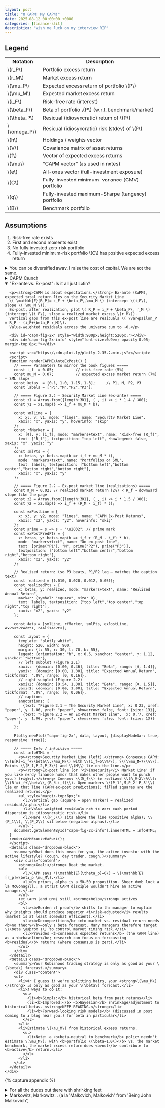 ```yaml
---
layout: post
title: "O CAPM! My CAPM!"
date: 2025-08-12 00:00:00 +0000
categories: [finance-shit]
description: "wish me luck on my interview RIP"
---
```


<div class="legend-cheatsheet">
  <h2 class="legend-heading">Legend</h2>
  <table>
    <tr><th>Notation</th><th>Description</th></tr>
    <tr><td>\(r_P\)</td><td>Portfolio excess return</td></tr>
    <tr><td>\(r_M\)</td><td>Market excess return</td></tr>
    <tr><td>\(\mu_P\)</td><td>Expected excess return of portfolio \(P\)</td></tr>
    <tr><td>\(\mu_M\)</td><td>Expected market excess return</td></tr>
    <tr><td>\(i_F\)</td><td>Risk-free rate (interest)</td></tr>
    <tr><td>\(\beta_P\)</td><td>Beta of portfolio \(P\) (w.r.t. benchmark/market)</td></tr>
    <tr><td>\(\theta_P\)</td><td>Residual (idiosyncratic) return of \(P\)</td></tr>
    <tr><td>\(\omega_P\)</td><td>Residual (idiosyncratic) risk (stdev) of \(P\)</td></tr>
    <tr><td>\(h\)</td><td>Holdings / weights vector</td></tr>
    <tr><td>\(V\)</td><td>Covariance matrix of asset returns</td></tr>
    <tr><td>\(f\)</td><td>Vector of expected excess returns</td></tr>
    <tr><td>\(\mu\)</td><td>“CAPM vector” (as used in notes)</td></tr>
    <tr><td>\(e\)</td><td>All-ones vector (full-investment exposure)</td></tr>
    <tr><td>\(C\)</td><td>Fully-invested minimum-variance (GMV) portfolio</td></tr>
    <tr><td>\(q\)</td><td>Fully-invested maximum-Sharpe (tangency) portfolio</td></tr>
    <tr><td>\(B\)</td><td>Benchmark portfolio</td></tr>
  </table>
</div>

<div class="assumptions-block">
  <h2 class="assumptions-heading">Assumptions</h2>
  <ol>
    <li>Risk‑free rate exists</li>
    <li>First and second moments exist</li>
    <li>No fully-invested zero-risk portfolio</li>
    <li>Fully-invested minimum-risk portfolio \(C\) has positive expected excess return</li>
  </ol>
</div>

<div class="flashcard">
  <details>
    <summary>You can be diversified away. I raise the cost of capital. We are not the same.</summary>
    <div class="back">
      <p><strong>Setup.</strong> Portfolio \(P\) and market \(M\) with excess returns \(r_P, r_M\).</p>
      
      <ul>
        <li><em>Note:</em> The market portfolio \(M\) is typically approximated using a broad value-weighted domestic equity index (e.g., S&amp;P 500 for US markets).</li>
      </ul>
      
      <p>Define the portfolio's market beta as:</p>
      \[
      \beta_P = \frac{\operatorname{Cov}(r_P,r_M)}{\operatorname{Var}(r_M)}
      \]
      
      <p><em>Regression form (time series):</em></p>
      
      \[
      r_P(t)=\alpha_P+\beta_P\,r_M(t)+\varepsilon_P(t),\qquad t=1,\ldots,T.
      \]
      
      <p><em>Arithmetic decomposition (definition):</em></p>
      
      \[
      r_P=\underbrace{\beta_P r_M}_{\text{market (systematic) component}} + \underbrace{\theta_P}_{\text{residual (idiosyncratic) component}} \quad\Rightarrow\quad \theta_P \;:=\; r_P-\beta_P r_M.
      \]
      
      <p><em>Orthogonality (pure regression geometry):</em></p>
      
      \[
      \operatorname{Cov}(\theta_P,r_M)=\operatorname{Cov}(r_P-\beta_P r_M,\,r_M)
      =\operatorname{Cov}(r_P,r_M)-\beta_P \operatorname{Var}(r_M)=0.
      \]
      
      <p><em>Variance split:</em></p>
      
      \[
      \operatorname{Var}(r_P)=\underbrace{\beta_P^{2}\operatorname{Var}(r_M)}_{\text{systematic risk}} + \underbrace{\omega_P^{2}}_{\text{idiosyncratic risk}},
      \qquad \omega_P^{2}:=\operatorname{Var}(\theta_P).
      \]
      <details class="dropdown-block">
        <summary>In english.</summary>
        <div class="content">
          <ul>
            <li>\(\beta_p\) measures how much <strong>market risk</strong> \(P\) carries per unit of market variance.</li>
            <li>The arithmetic decomposition is a <strong>projection</strong>: \(r_p\) is orthogonally projected onto \(r_M\). The fitted part \(\beta_p r_M\) is the market-driven return; the miss \(\theta_p\) is everything <em>not</em> explained by the market.</li>
            <li>Because \(\theta_p \perp r_M\), total variance splits additively. This is the statistical backbone behind phrases like “systematic vs. idiosyncratic risk.”</li>
            <li>None of this assumes CAPM or equilibrium—only linear projection and definitions. CAPM later stipulates how <strong>expected</strong> returns relate to \(\beta\) and says residuals shouldn’t earn systematic premia.</li>
          </ul>
        </div>
      </details>
      <p><small>
        Notes: \((\hat\alpha_P,\hat\beta_P)\) from historical OLS summarize the past; \(\beta\) itself is forward-looking. By convention the market has \(\beta=1\) and the risk-free asset has \(\beta=0\). No CAPM assumptions needed—this is straight regression algebra.<br>
        <span style="font-style: italic;">The CAPM adds <span style="font-weight: bold;">economic</span> content only when it asserts something about the <span style="font-weight: bold;">expected</span> returns of those residual (non-market) pieces.</span>
      </small></p>
    </div>
  </details>
</div>

<div class="flashcard">
  <details>
    <summary>CAPM Crunch</summary>
    <div class="back">
      <p><strong>CAPM assertion.</strong> Define the residual (specific) return \(\theta_P := r_P - \beta_P r_M\). CAPM adds the condition</p>

      \[
      \mathbb{E}[\theta_P]=0 \quad \text{for every asset/portfolio } P.
      \]

      <p><strong>Implication for expected returns (excess-return form).</strong></p>

      \[
      \mu_P := \mathbb{E}[r_P] \;=\; \beta_P\,\mu_M,
      \qquad \mu_M := \mathbb{E}[r_M].
      \]

      <p><strong>Total-return (SML) form.</strong></p>

      \[
      \mathbb{E}[R_P] \;=\; i_F + \beta_P\,\mu_M
      \quad\text{(straight line in \((\beta,\mathbb{E}[R])\) with intercept \(i_F\) and slope \(\mu_M\)).}
      \]

      <p><strong>Intuition (risk-premia view).</strong> Markets only pay a <em>risk premium</em> for risk that can’t be diversified away. 
      Systematic risk is the market’s risk; your \(\beta_P\) measures how strongly you load on it. 
      Idiosyncratic (residual) risk can be diversified, so its price is zero—hence \(\mathbb{E}[\theta_P]=0\).</p>

      <p><strong>Impact (what this means in practice).</strong></p>
      <ol>
        <li><em>Diversifiable risk gets no paycheck.</em> Taking more residual risk doesn’t raise \(\mathbb{E}[R]\); only a higher \(\beta\) does.</li>
        <li><em>Cost of capital via SML.</em> Given \(\beta_P\), the required return is \(i_F+\beta_P\mu_M\). This is the hurdle rate for valuation/DCF.</li>
        <li><em>Performance evaluation.</em> Under CAPM, expected alpha is zero. Persistent positive alpha implies mispricing/model failure (or genuine skill).</li>
        <li><em>Portfolio tilts.</em> Want higher expected return? Increase exposure to market risk (\(\beta\uparrow\)). 
            Hedge assets with \(\beta<0\) lower expected excess return but can reduce total variance.</li>
        <li><em>Market-wide accounting.</em> Value-weighted residuals net to (about) zero across the market; CAPM strengthens this by setting each asset’s <em>expected</em> residual to zero.</li>
        <li><em>Implicit assumption:</em> Investors share <strong>homogeneous expectations</strong> (they differ only in risk tolerance).</li>
        <li><em>Passive investing implication:</em> Under CAPM, anyone who deviates from the market plays a <strong>zero-sum</strong> game—extra risk with no extra expected return—so the logic pushes to buy-and-hold the market (<strong>passive investing</strong>).</li>
      </ol>
      <details class="dropdown-block">
        <summary>CAPM and Efficient Markets Theory</summary>
        <div class="content">
          <ul>
            <li>Not identical but consistent.</li>
            <li><b>EMH forms:</b>
              <ul>
                <li><b>Weak:</b> Cannot beat the market using only historical price/volume.</li>
                <li><b>Semistrong:</b> Cannot beat the market using all public info (fundamentals, analyst reports, social media).</li>
                <li><b>Strong:</b> Prices reflect <b>all</b> relevant information; no one can systematically outperform.</li>
              </ul>
            </li>
            <li>CAPM says: For every winner there's a loser; absent "greater fools," don't expect to outperform.</li>
            <li>EMH's strong/no-greater-fools view dovetails with CAPM's \(\mathbb{E}[\alpha]=0\) claim.</li>
          </ul>
        </div>
      </details>
      
      <details class="dropdown-block">
        <summary>Consensus Expected Returns</summary>
        <div class="content">
          <ul>
            <li>CAPM's \(\mathbb{E}[\theta_p]=0\) ⇒ <b>passive</b> (market) is optimal.</li>
            <li>In mean–variance terms:
              <ul>
                <li><b>Feed CAPM \(\mathbb{E}[r]\)</b> into Markowitz ⇒ <b>optimal</b> portfolio is the <b>market</b></li>
                <li>(Or some <b>combo</b> of market and cash under full-investment constraints. <strong>KEEP READING.</strong>)</li>
              </ul>
            </li>
            <li>Conversely, <b>assume</b> market is optimal ⇒ back out the \(\mathbb{E}[r]\) that make it so: returns proportional to \(\beta\) w.r.t. that optimal portfolio.</li>
            <li>Hence CAPM \(\mathbb{E}[r]\) are called <b>consensus expected returns</b>: the returns that make the market (consensus portfolio) optimal.</li>
            <li>An <b>active</b> manager's subjective \(\mathbb{E}[r]\) must <b>differ</b> from consensus \(\mathbb{E}[r]\).</li>
          </ul>
        </div>
      </details>
      <p><small>Notation: \(i_F\) risk-free rate; \(r_M\) market excess return; \(\mu_M=\mathbb{E}[r_M]\) market risk premium; \(\beta_P\) beta of \(P\) vs. the market.</small></p>
    </div>
  </details>
</div>

<!-- Flashcard: Ex-ante SML vs. Ex-post line (interactive) -->
<div class="flashcard">
  <details open>
    <summary>"Ex-ante vs. Ex-post": Is it all just Latin?</summary>
    <div class="back">

      <p><strong>CAPM is about expectations.</strong> Ex-ante (CAPM), expected total return lies on the Security Market Line
      \( \mathbb{E}[R_P]= i_F + \beta_P\,\mu_M \) (intercept \(i_F\), slope \( \mu_M \)).
      Ex-post, after realization, plot \( R_P = i_F + \beta_P\, r_M \) (intercept \(i_F\), slope = realized market excess \(r_M\)).
      Vertical gaps from this ex-post line are residuals \( \varepsilon_P = R_P - (i_F+\beta_P r_M)\).
      Value-weighted residuals across the universe sum to ~0.</p>

      <div id="capm-fig-2x" style="width:900px;height:520px;"></div>
      <div id="capm-fig-2x-info" style="font-size:0.9em; opacity:0.95; margin-top:8px;"></div>
      
      <script src="https://cdn.plot.ly/plotly-2.35.2.min.js"></script>
      <script>
      function renderCAPMExAnteExPost() {
        // ===== Parameters to mirror the book figures =====
        const i_f  = 0.05;          // risk-free rate (5%)
        const mu_M = 0.07;          // expected excess market return (7%)  — SML slope
        const betas  = [0.8, 1.0, 1.15, 1.3];     // P1, M, P2, P3
        const labels = ["P1","M","P2","P3"];
      
        // ===== Figure 2.1 — Security Market Line (ex-ante) =====
        const x1 = Array.from({length:301}, (_, i) => i * 1.4 / 300);
        const y1 = x1.map(b => i_f + mu_M * b);
      
        const smlLine = {
          x: x1, y: y1, mode: "lines", name: "Security Market Line",
          xaxis: "x", yaxis: "y", hoverinfo: "skip"
        };
        const rfMarker = {
          x: [0], y: [i_f], mode: "markers+text", name: "Risk-free (R_f)",
          text: ["R_f"], textposition: "top left", showlegend: false, xaxis: "x", yaxis: "y"
        };
        const smlPts = {
          x: betas, y: betas.map(b => i_f + mu_M * b),
          mode: "markers+text", name: "Portfolios on SML",
          text: labels, textposition: ["bottom left","bottom center","bottom right","bottom right"],
          xaxis: "x", yaxis: "y"
        };
      
        // ===== Figure 2.2 — Ex-post market line (realizations) =====
        const R_M = 0.02; // realized market return (2%) < R_f ⇒ downward slope like the page
        const x2 = Array.from({length:301}, (_, i) => i * 1.5 / 300);
        const y2 = x2.map(b => i_f + (R_M - i_f) * b);
      
        const exPostLine = {
          x: x2, y: y2, mode: "lines", name: "CAPM Ex-Post Returns",
          xaxis: "x2", yaxis: "y2", hoverinfo: "skip"
        };
        const prime = s => s + "\u2032"; // prime mark
        const exPostPredPts = {
          x: betas, y: betas.map(b => i_f + (R_M - i_f) * b),
          mode: "markers+text", name: "On ex-post line",
          text: [prime("P1"), "M", prime("P2"), prime("P3")],
          textposition: ["bottom left","bottom center","bottom right","bottom right"],
          xaxis: "x2", yaxis: "y2"
        };
      
        // Realized returns (so P3 beats, P1/P2 lag — matches the caption text)
        const realized = [0.010, 0.020, 0.012, 0.050];
        const realizedPts = {
          x: betas, y: realized, mode: "markers+text", name: "Realized Annual Return",
          marker: {symbol: "square", size: 8},
          text: labels, textposition: ["top left","top center","top right","top right"],
          xaxis: "x2", yaxis: "y2"
        };
      
        const data = [smlLine, rfMarker, smlPts, exPostLine, exPostPredPts, realizedPts];
      
        const layout = {
          template: "plotly_white",
          height: 520, width: 900,
          margin: {l: 55, r: 30, t: 70, b: 55},
          legend: {orientation: "h", x: 0.5, xanchor: "center", y: 1.12, yanchor: "bottom"},
          // left subplot (Figure 2.1)
          xaxis:  {domain: [0.00, 0.46], title: "Beta", range: [0, 1.4]},
          yaxis:  {domain: [0.00, 1.00], title: "Expected Annual Return", tickformat: ".0%", range: [0, 0.16]},
          // right subplot (Figure 2.2)
          xaxis2: {domain: [0.54, 1.00], title: "Beta", range: [0, 1.5]},
          yaxis2: {domain: [0.00, 1.00], title: "Expected Annual Return", tickformat: ".0%", range: [0, 0.06]},
          // captions
          annotations: [
            {text: "Figure 2.1 — The Security Market Line", x: 0.23, xref: "paper", y: 1.06, yref: "paper", showarrow: false, font: {size: 13}},
            {text: "Figure 2.2 — An Ex-Post Market Line",  x: 0.77, xref: "paper", y: 1.06, yref: "paper", showarrow: false, font: {size: 13}}
          ]
        };
      
        Plotly.newPlot("capm-fig-2x", data, layout, {displayModeBar: true, responsive: true});
      
        // ===== Info / intuition =====
        const infoHTML = `
          <p><strong>Security Market Line (left).</strong> Consensus CAPM: \\(E[R]=i_f+\\beta\\,\\mu_M\\) with \\(i_f=5\\%\\), \\(\\mu_M=7\\%\\). Points \\(P_1,P_2,P_3\\) and \\(M\\) lie on the line.</p>
          <p><strong>Ex-post line (or '<i>Insecurity</i> Market Line' if you like nerdy finance humor that makes other people want to punch you.) (right).</strong> Connect \\(R_f\\) to realized \\(R_M=2\\%\\): \\(R'=i_f+\\beta\\,(R_M-i_f)\\). Open markers \\(P_1',M,P_2',P_3'\\) lie on that line (CAPM ex-post predictions); filled squares are the realized returns.</p>
          <ul style="margin-top:6px;">
            <li>Vertical gap (square − open marker) = realized residual/alpha.</li>
            <li>Value-weighted residuals net to zero each period; dispersion is idiosyncratic risk.</li>
            <li>Here \\(P_3\\) sits above the line (positive alpha); \\(P_1\\), \\(P_2\\) sit below (negative alphas).</li>
          </ul>`;
        document.getElementById("capm-fig-2x-info").innerHTML = infoHTML;
      }
      renderCAPMExAnteExPost();
      </script>
      <details class="dropdown-block">
        <summary>What does this mean for you, the active investor with the active lifestyle? (cough, day trader, cough.)</summary>
        <div class="content">
          <strong>Goal:</strong> Beat the market.
          <ul>
            <li>CAPM says \(\mathbb{E}[\theta_p]=0\) ⇒ \(\mathbb{E}[r_p]=\beta_p \mu_M\).</li>
            <li>On priors, alpha is a 50–50 proposition. Sheer dumb luck a la McGonagall.; a strict CAPM disciple wouldn't hire an active manager.</li>
          </ul>
          Yet CAPM (and EMH) still <strong>help</strong> actives:
          <ol>
            <li><b>Burden of proof</b> shifts to the manager to explain why insights should produce superior <i>risk-adjusted</i> results (market is at least somewhat efficient).</li>
            <li><b>Decomposition</b> into market vs. residual return needs <b>no theory</b>—only a beta forecast. Many managers therefore target \(\beta \approx 1\) to control market timing risk.</li>
            <li>Provides <b>consensus expected returns</b> (the CAPM line) as a <b>baseline</b>; research can focus on forecasting <b>residual</b> returns (where consensus is zero).</li>
          </ol>
        </div>
      </details>
      <details class="dropdown-block">
        <summary>Your Robinhood trading strategy is only as good as your \(\beta\) forecast.</summary>
        <div class="content">
        <ul>
          <li>Or I guess if we're splitting hairs, your <strong>\(\mu_M\)</strong> is only as good as your \(\beta\) forecast.</li>
          <li>3 ways to do it:
            <ol>
              <li><b>Simple:</b> historical beta from past returns</li>
              <li><b>Improved:</b> <b>Bayesian</b> shrinkage/adjustment to historical betas. <strong>KEEP READING.</strong></li>
              <li><b>Forward-looking risk models</b> (discussed in post coming to a blog near you.) for beta in particular</li>
            </ol>
          </li>
          <li>Estimate \(\mu_M\) from historical excess returns.
            <ul>
              <li>Note: a <b>beta-neutral to benchmark</b> policy needn't estimate \(\mu_M\); with <b>portfolio \(\beta=1.0\)</b> vs. the market benchmark, the market excess return does <b>not</b> contribute to <b>active</b> return.</li>
            </ul>
          </li>
        </ul>
      </details>
    </div>
  </details>
</div>

{% capture appendix %}
<div class="flashcard">
  <details>
    <summary>For all the dudes out there with shrinking feet</summary>
    <div class="back">
      <p>tldr: treat the <em>true</em> beta as a random variable with a prior (usually near 1 for equities), and combine that prior with the noisy OLS beta you estimate from returns. The posterior mean is a <strong>shrunk</strong> beta—pulled toward the prior by an amount that depends on the OLS standard error.</p>

      <details class="dropdown-block">
        <summary>What it is (model)</summary>
        <div class="content">
          <p>For asset \(i\) with excess returns \(r_{i,t}\) and market \(r_{M,t}\),</p>
          <p>\[
          r_{i,t}=\alpha_i+\beta_i\,r_{M,t}+\varepsilon_{i,t},\qquad \varepsilon_{i,t}\sim \mathcal N(0,\sigma_\varepsilon^2).
          \]</p>
          <p>OLS gives \(\hat\beta_i\) and its sampling variance</p>
          <p>\[
          s_i^2 \;=\; \widehat{\operatorname{Var}}(\hat\beta_i\mid\beta_i)
          \;=\; \frac{\hat\sigma_{\varepsilon,i}^2}{\sum_{t}(r_{M,t}-\bar r_M)^2}.
          \]</p>
          <p>Place a Normal prior on the true beta:</p>
          <p>\[
          \beta_i \sim \mathcal N(\beta_{0,i},\,\tau^2).
          \]</p>
          <p>Conjugacy ⇒ posterior mean (the shrinkage estimator):</p>
          <p>\[
          \tilde\beta_i
          = \underbrace{\frac{\tau^2}{\tau^2+s_i^2}}_{w_i}\,\hat\beta_i
          \;+\;
          \underbrace{\frac{s_i^2}{\tau^2+s_i^2}}_{1-w_i}\,\beta_{0,i},
          \qquad 
          \operatorname{Var}(\beta_i\mid\text{data})=\frac{\tau^2 s_i^2}{\tau^2+s_i^2}.
          \]</p>
          <div class="define">
            <p><small><strong>Deriving the shrinkage estimator (a ruler from the base, I thought...)</strong></small></p>
              <h3>Setup</h3>
              <p>We observe an OLS beta estimate \(\hat\beta_i\) for asset \(i\) with known sampling variance \(s_i^2\), and we place a Normal prior on the true beta \(\beta_i\).</p>
              <p>\[
              \hat\beta_i \mid \beta_i \sim \mathcal{N}\!\left(\beta_i,\, s_i^2\right)
              \]</p>
              <p>\[
              \beta_i \sim \mathcal{N}\!\left(\beta_{0,i},\, \tau^2\right)
              \]</p>
              <p>Goal: compute the posterior \(p(\beta_i \mid \hat\beta_i)\) and extract its mean and variance.</p>

              <h3>Derivation — by completing the square</h3>
              <p><strong>1) Write the unnormalized posterior density.</strong></p>
              <p>\[
              p(\beta_i \mid \hat\beta_i) \ \propto\ p(\hat\beta_i \mid \beta_i)\,p(\beta_i)
              \]</p>
              <p>\[
              \propto \exp\!\left(-\frac{1}{2}\frac{(\hat\beta_i-\beta_i)^2}{s_i^2}\right)\,
              \exp\!\left(-\frac{1}{2}\frac{(\beta_i-\beta_{0,i})^2}{\tau^2}\right)
              \]</p>

              <p><strong>2) Combine exponents and expand the squares.</strong></p>
              <p>\[
              -\frac{1}{2}\Bigg[
              \frac{(\hat\beta_i-\beta_i)^2}{s_i^2}+\frac{(\beta_i-\beta_{0,i})^2}{\tau^2}
              \Bigg]
              =
              -\frac{1}{2}\Bigg[
              \left(\frac{1}{s_i^2}+\frac{1}{\tau^2}\right)\beta_i^2
              -2\left(\frac{\hat\beta_i}{s_i^2}+\frac{\beta_{0,i}}{\tau^2}\right)\beta_i
              +\text{const}
              \Bigg]
              \]</p>
              <p>Define the <strong>precisions</strong> to keep notation clean</p>
              <p>\[
              \lambda := \frac{1}{s_i^2}, \qquad \kappa := \frac{1}{\tau^2}
              \]</p>
              <p>and set</p>
              <p>\[
              A := \lambda+\kappa, \qquad B := \lambda\,\hat\beta_i+\kappa\,\beta_{0,i}
              \]</p>
              <p>Then the exponent becomes</p>
              <p>\[
              -\frac{1}{2}\Big[A\,\beta_i^2-2B\,\beta_i+\text{const}\Big]
              \]</p>

              <p><strong>3) Complete the square in \(\beta_i\).</strong></p>
              <p>\[
              A\,\beta_i^2-2B\,\beta_i
              =
              A\Big(\beta_i-\frac{B}{A}\Big)^2 - \frac{B^2}{A}
              \]</p>
              <p>Thus</p>
              <p>\[
              p(\beta_i \mid \hat\beta_i)\ \propto\
              \exp\!\left(-\frac{1}{2}A\Big(\beta_i-\frac{B}{A}\Big)^2\right)
              \]</p>
              <p>This is the kernel of a Normal with mean \(B/A\) and variance \(1/A\).</p>
              <p>\[
              \beta_i \mid \hat\beta_i \sim \mathcal{N}\!\left(\frac{B}{A},\, \frac{1}{A}\right)
              \]</p>

              <p><strong>4) Undo the shorthand \(A,B,\lambda,\kappa\).</strong></p>
              <p>Posterior <strong>mean</strong>:</p>
              <p>\[
              \frac{B}{A}
              =
              \frac{\lambda\,\hat\beta_i+\kappa\,\beta_{0,i}}{\lambda+\kappa}
              =
              \frac{\hat\beta_i/s_i^2+\beta_{0,i}/\tau^2}{1/s_i^2+1/\tau^2}
              =
              \frac{\tau^2\,\hat\beta_i+s_i^2\,\beta_{0,i}}{\tau^2+s_i^2}
              \]</p>
              <p>Posterior <strong>variance</strong>:</p>
              <p>\[
              \frac{1}{A}=\frac{1}{\lambda+\kappa}
              =
              \frac{1}{1/s_i^2+1/\tau^2}
              =
              \frac{\tau^2 s_i^2}{\tau^2+s_i^2}
              \]</p>

              <p><strong>5) Put the mean into "weighted average" form.</strong></p>
              <p>Define the shrinkage weight</p>
              <p>\[
              w_i := \frac{\tau^2}{\tau^2+s_i^2}
              \]</p>
              <p>Then</p>
              <p>\[
              \tilde\beta_i := \mathbb{E}[\beta_i \mid \hat\beta_i]
              = w_i\,\hat\beta_i + (1-w_i)\,\beta_{0,i}
              \]</p>
              <p>and</p>
              <p>\[
              \operatorname{Var}(\beta_i \mid \hat\beta_i) = \frac{\tau^2 s_i^2}{\tau^2+s_i^2}
              \]</p>

              <h3>In English</h3>
              <p>Bayes turns two Normal sources of information into a <strong>precision-weighted average</strong>:</p>
              <p>\[
              \tilde\beta_i
              =
              \underbrace{\frac{1}{s_i^2}}_{\text{data precision}}
              \Big/
              \underbrace{\left(\frac{1}{s_i^2}+\frac{1}{\tau^2}\right)}_{\text{total precision}}
              \cdot \hat\beta_i
              \;+\;
              \underbrace{\frac{1}{\tau^2}}_{\text{prior precision}}
              \Big/
              \underbrace{\left(\frac{1}{s_i^2}+\frac{1}{\tau^2}\right)}_{\text{total precision}}
              \cdot \beta_{0,i}
              \]</p>
              <p>Equivalently, in variance space, weights are \(\tau^2\) vs \(s_i^2\). If data are precise (\(s_i^2 \downarrow\)), the posterior leans toward \(\hat\beta_i\). If data are noisy, it leans toward \(\beta_{0,i}\). The posterior variance is <strong>smaller</strong> than either \(s_i^2\) or \(\tau^2\) because precisions add.</p>
            </div>
          </div>
          <ul>
            <li>If \(\hat\beta_i\) is <strong>precise</strong> (\(s_i^2\downarrow\)), \(w_i\to 1\) ⇒ little shrinkage.</li>
            <li>If \(\hat\beta_i\) is <strong>noisy</strong>, \(w_i\to 0\) ⇒ strong pull toward \(\beta_{0,i}\).</li>
          </ul>
        </div>
      </details>

      <details class="dropdown-block">
        <summary>How to do this (practical steps)</summary>
        <div class="content">
          <p><strong>A. Pick/estimate the prior \((\beta_{0,i},\tau^2)\).</strong></p>
          <ul>
            <li>Easiest (Vasicek/empirical Bayes, market-wide):
              \(\beta_{0,i}=\bar{\hat\beta}\) or simply \(1\);
              \(\tau^2 = \max\{0,\,\operatorname{Var}_\text{cross}(\hat\beta_i)-\overline{s_i^2}\}\).</li>
          </ul>
          
          <p><strong>B. Compute OLS betas and errors.</strong></p>
          <ul>
            <li>For each asset, run the regression, get \(\hat\beta_i\) and \(s_i^2\) (use Newey–West if you want to be robust).</li>
          </ul>
          
          <p><strong>C. Shrink.</strong></p>
          <ul>
            <li>Apply \(\tilde\beta_i=w_i\hat\beta_i+(1-w_i)\beta_{0,i}\) with \(w_i=\tau^2/(\tau^2+s_i^2)\).</li>
          </ul>
          
          <p><strong>D. Re-scale (optional but recommended).</strong></p>
          <ul>
            <li>Enforce the identity \(\sum_i v_i\,\tilde\beta_i=1\) (value-weighted to your market proxy) by multiplying all \(\tilde\beta_i\) by a common scalar so the weighted average is 1.</li>
          </ul>
        </div>
      </details>
    </div>
  </details>
</div>

<div class="flashcard">
  <details>
    <summary>Markowitz, Markowitz... (a la 'Malkovich, Malkovich' from 'Being John Malkovich')</summary>
    <div class="back">
      <details class="dropdown-block">
        <summary>Notation & Setup</summary>
        <div class="content">
          <p><strong>Notation</strong></p>
          <ul>
            <li>\(N\) assets, return covariance \(V\in\mathbb{R}^{N\times N}\), \(V\succ 0\).</li>
            <li>Attribute (characteristic) vector \(a\in\mathbb{R}^N\).</li>
            <li>Portfolio weights \(h\in\mathbb{R}^N\).</li>
            <li>Exposure of portfolio \(h\) to attribute \(a\) is the scalar \(a^\top h\).</li>
            <li>The characteristic portfolio for \(a\) is the minimum-variance portfolio with unit exposure \(a^\top h=1\). We'll denote it \(h_a\).</li>
          </ul>
          
          <p><strong>Variance of Portfolio Returns</strong></p>
          <p>\(R\in\mathbb{R}^N\) is the <strong>random vector of asset returns</strong> for one period.
          Let \(\mu:=\mathbb{E}[R]\) and \(V:=\operatorname{Cov}(R)=\mathbb{E}\!\big[(R-\mu)(R-\mu)^\top\big]\), with \(V\succ0\).
          For any deterministic portfolio weights \(h\), the portfolio return is the scalar \(R_h:=h^\top R\), and</p>
          
          <p>\[
          \operatorname{Var}(R_h)=\operatorname{Var}(h^\top R)=h^\top V h
          \]</p>
          
          <p>since</p>
          
          <p>\[
          \operatorname{Var}(h^\top R)
          =\mathbb{E}\!\big[(h^\top(R-\mu))^2\big]
          =\mathbb{E}\!\big[h^\top(R-\mu)(R-\mu)^\top h\big]
          =h^\top\,\mathbb{E}\!\big[(R-\mu)(R-\mu)^\top\big]\,h
          =h^\top V h
          \]</p>
          
          <p>using linearity and the fact that \(h\) is non-random.</p>
          
          <p><strong>Covariance of Each Asset & Portfolio Returns</strong></p>
          <p>\[
          \operatorname{Cov}\!\big(R,\;h^\top R\big)=Vh.
          \]</p>
          
          <p><strong>Derivation</strong></p>
          <p>\[
          \operatorname{Cov}(R,\;h^\top R)
          =\mathbb{E}\!\big[(R-\mu)\,(h^\top R-\mathbb{E}[h^\top R])\big].
          \]</p>
          
          <p>\[
          \mathbb{E}[h^\top R]=h^\top\mu
          \;\Rightarrow\;
          h^\top R-\mathbb{E}[h^\top R]
          =h^\top(R-\mu).
          \]</p>
          
          <p>\[
          \operatorname{Cov}(R,\;h^\top R)
          =\mathbb{E}\!\big[(R-\mu)\,h^\top(R-\mu)\big].
          \]</p>
          
          <p>\[
          \operatorname{Cov}(R,\;h^\top R)
          =\mathbb{E}\!\big[(R-\mu)(R-\mu)^\top\big]\,h
          =Vh.
          \]</p>
          
          <p><strong>Characteristic Portfolios</strong></p>
          <ul>
            <li>Assets have attributes (betas, \(E/P\), sector, …). To any attribute vector \(\mathbf{a}^T=\{a_1,\dots,a_N\}\) associate a <strong>characteristic portfolio</strong> \(\mathbf{h}_a\) that uniquely captures that attribute.</li>
            <li><strong>Exposure</strong> of portfolio \(\mathbf{h}_p\) to attribute \(\mathbf{a}\):</li>
          </ul>
          <p>\[
          a_p \;=\; \sum_{k} a_k\,h_{pk}.
          \]</p>
          <p>This machinery lets us measure portfolio exposure to an attribute via covariance with the attribute's characteristic portfolio, and also invert the mapping (find which attribute a given portfolio best expresses).</p>
          
          <p><strong>Proposition 1</strong></p>
          <ol>
            <li><strong>Existence/uniqueness (unit-exposure, min-risk):</strong> For any attribute \(\mathbf{a}\neq \mathbf{0}\), there is a unique portfolio \(\mathbf{h}_a\) with <strong>unit exposure</strong> to \(\mathbf{a}\) and <strong>minimum variance</strong>. Its holdings are</li>
          </ol>
          <p>\[
          \mathbf{h}_a \;=\; \frac{\mathbf{V}^{-1}\mathbf{a}}{\mathbf{a}^T \mathbf{V}^{-1}\mathbf{a}} 
          \]</p>
          <p>(Characteristic portfolios need not be fully invested; they may be long/short and leveraged. In practice we can combine with a benchmark to deleverage when building investable portfolios.)</p>
          
          <ol start="2">
            <li><strong>Variance of the characteristic portfolio:</strong></li>
          </ol>
          <p>\[
          \sigma_a^2 \;=\; \mathbf{h}_a^T \mathbf{V}\,\mathbf{h}_a \;=\; \frac{1}{\mathbf{a}^T \mathbf{V}^{-1}\mathbf{a}} 
          \]</p>
          
          <ol start="3">
            <li><strong>Betas to \(\mathbf{h}_a\):</strong> The vector of asset betas <strong>with respect to</strong> portfolio \(\mathbf{h}_a\) equals the attribute:</li>
          </ol>
          <p>\[
          \mathbf{a} \;=\; \frac{\mathbf{V}\,\mathbf{h}_a}{\sigma_a^{2}} 
          \]</p>
          
          <ol start="4">
            <li><strong>Two attributes \(\mathbf{a},\mathbf{d}\):</strong> With characteristic portfolios \(\mathbf{h}_a,\mathbf{h}_d\) and exposures \(a_q\) and \(d_q\), the covariance satisfies</li>
          </ol>
          <p>\[
          \sigma_{a,d} \;=\; a_q\,\sigma_d^2 \;=\; d_q\,\sigma_a^2 
          \]</p>
        </div>
      </details>
      
      <details class="dropdown-block">
        <summary>Prop. 1 Proof</summary>
        <div class="content">
          <p><strong>1) Existence/uniqueness and closed form for \(h_a\)</strong></p>
          <p><strong>Optimization problem:</strong></p>
          <p>\[
          \min_{h\in\mathbb{R}^N}\; h^\top V h
          \quad\text{s.t.}\quad
          a^\top h = 1.
          \]</p>
          
          <p><strong>Lagrangian:</strong></p>
          <p>\[
          L(h,\lambda)=f(h)-\lambda\big(g(h)-1\big)
          = h^\top V h-\lambda\big(a^\top h-1\big).
          \]</p>
          
          <p><strong>FOC:</strong></p>
          <p>\[
          \nabla f(h)=\lambda\,\nabla g(h),
          \qquad
          g(h)=1.
          \]</p>
          
          <p>Compute the gradients:</p>
          <p>\[
          \nabla f(h)=2Vh
          \quad(\text{since }V=V^\top\text{ is a covariance matrix}),
          \qquad
          \nabla g(h)=a.
          \]</p>
          
          <p>Set them equal and solve:</p>
          <p>\[
          2Vh=\lambda a
          \;\Rightarrow\;
          Vh=\frac{\lambda}{2}\,a
          \;\Rightarrow\;
          h=\frac{\lambda}{2}\,V^{-1}a.
          \]</p>
          
          <p>Enforce the constraint \(a^\top h=1\):</p>
          <p>\[
          1=a^\top h
          = a^\top\!\left(\frac{\lambda}{2}V^{-1}a\right)
          = \frac{\lambda}{2}\,a^\top V^{-1}a
          \;\Rightarrow\;
          \lambda=\frac{2}{a^\top V^{-1}a}.
          \]</p>
          
          <p>Plug back:</p>
          <p>\[
          \boxed{\,h_a=\frac{V^{-1}a}{a^\top V^{-1}a}\,}.
          \]</p>
          
          <p><strong>Existence/uniqueness.</strong> \(V\succ0\Rightarrow f(h)=h^\top Vh\) is strictly convex and \(\nabla^2 f(h)=2V\succ0\). The feasible set \(\{h:a^\top h=1\}\) is a nonempty affine hyperplane and is convex. A strictly convex function on a convex set has a unique minimizer, so \(h_a\) above is the unique solution.</p>
          
          <p>(and for below parts of proof, for brevity):</p>
          <p>\[
          \text{ define }c_a:=a^\top V^{-1}a>0
          \]</p>
          
          <p><strong>2) Variance of the characteristic portfolio</strong></p>
          <p>\[
          \sigma_a^2:=\operatorname{Var}(h_a^\top R)=h_a^\top V h_a
          \]</p>
          
          <p>Plug \(h_a=(V^{-1}a)/c_a\):</p>
          <p>\[
          \begin{aligned}
          h_a^\top V h_a
          &=\left(\frac{V^{-1}a}{c_a}\right)^\top V \left(\frac{V^{-1}a}{c_a}\right)\\[4pt]
          &=\frac{a^\top V^{-1} V V^{-1} a}{c_a^2}\\[4pt]
          &=\frac{a^\top V^{-1} a}{c_a^2}\\[4pt]
          &=\frac{c_a}{c_a^2}
          =\frac{1}{c_a}
          =\boxed{\frac{1}{a^\top V^{-1}a}}
          \end{aligned}
          \]</p>
          
          <p>which is the stated formula.</p>
          
          <p><strong>3) Betas w.r.t. \(h_a\) equal the attribute \(a\)</strong></p>
          <p>For any reference portfolio \(P\) with weights \(h_P\), define the vector of asset betas <strong>with respect to \(P\)</strong> by</p>
          <p>\[
          \beta^{(P)}:=\frac{\operatorname{Cov}(R,\,R_P)}{\operatorname{Var}(R_P)}
          =\frac{V h_P}{h_P^\top V h_P}
          \]</p>
          
          <p>because \(\operatorname{Cov}(R,\,h_P^\top R)=Vh_P\) and \(\operatorname{Var}(R_P)=h_P^\top V h_P\).</p>
          
          <p>Set \(P=h_a\). Then</p>
          <p>\[
          V h_a = V\left(\frac{V^{-1}a}{c_a}\right)=\frac{a}{c_a}
          \]</p>
          
          <p>and from item 2,</p>
          <p>\[
          \sigma_a^2=h_a^\top V h_a=\frac{1}{c_a}
          \]</p>
          
          <p>so</p>
          <p>\[
          \beta^{(h_a)}
          =\frac{V h_a}{\sigma_a^2}
          =\frac{\frac{a}{c_a}}{\frac{1}{c_a}}
          =\boxed{a}
          \]</p>
          
          <p>i.e., each asset's beta to the characteristic portfolio equals its attribute value.</p>
          
          <p><strong>4) Covariance between two characteristic portfolios (Eq. 2A.4)</strong></p>
          <p>Let \(d\in\mathbb{R}^N\) be a second attribute with characteristic portfolio \(h_d=\dfrac{V^{-1}d}{d^\top V^{-1}d}\) and variance \(\sigma_d^2=\frac{1}{c_d}\).</p>
          
          <p>Define the <strong>cross-exposures</strong></p>
          <p>\[
          a_{h_d}:=a^\top h_d
          \quad\text{(exposure of \(h_d\) to attribute \(a\))},\qquad
          d_{h_a}:=d^\top h_a
          \quad\text{(exposure of \(h_a\) to attribute \(d\))}.
          \]</p>
          
          <p>Compute the covariance:</p>
          <p>\[
          \sigma_{a,d}
          :=\operatorname{Cov}(R_{h_a},R_{h_d})
          = h_a^\top V h_d.
          \]</p>
          
          <p>Two equivalent ways to evaluate the scalar \(h_a^\top V h_d\):</p>
          
          <p><strong>Route A (push \(V\) to the left using \(Vh_a=a/c_a\)):</strong></p>
          <p>\[
          h_a^\top V h_d
          =(Vh_a)^\top h_d
          =\left(\frac{a}{c_a}\right)^\top h_d
          =\frac{a^\top h_d}{c_a}
          =a_{h_d}\,\sigma_a^2.
          \]</p>
          
          <p><strong>Route B (push \(V\) to the right using \(Vh_d=d/c_d\)):</strong></p>
          <p>\[
          h_a^\top V h_d
          =h_a^\top\left(\frac{d}{c_d}\right)
          =\frac{d^\top h_a}{c_d}
          =d_{h_a}\,\sigma_d^2.
          \]</p>
          
          <p>Hence</p>
          <p>\[
          \boxed{\,\sigma_{a,d}=a_{h_d}\,\sigma_a^2
          = d_{h_a}\,\sigma_d^2\,}.
          \]</p>
          
          <p><strong>Quick consistency checks</strong></p>
          <ul>
            <li><strong>Unit exposure:</strong> By construction \(a^\top h_a=1\) and \(d^\top h_d=1\).</li>
            <li><strong>Symmetry:</strong> \(\sigma_{a,d}=\sigma_{d,a}\) is obvious from \(h_a^\top V h_d\) being a scalar and from the two routes above.</li>
          </ul>
          
          <p><strong>In english (what was the point)</strong></p>
          <ul>
            <li>\(\mathbf{h}_a\) is the <strong>min-variance portfolio</strong> that loads <strong>one unit</strong> on attribute \(\mathbf{a}\). It's the orthogonal-projection analogue in mean–variance space.
              <ul>
                <li>The characteristic portfolio \(h_a\) is "the cheapest way" (lowest variance) to get one unit of attribute \(a\). Its weights are the <strong>generalized regression coefficients</strong> of \(a\) on the assets under metric \(V\): \(V^{-1}a\) normalized to unit exposure.</li>
              </ul>
            </li>
            <li>The optimizer solution gives closed-form <strong>weights</strong>, <strong>risk</strong>, and <strong>betas</strong>; together they show that "betas to the characteristic portfolio = the attribute itself."
              <ul>
                <li>the characteristic portfolio is the <strong>factor-mimicking portfolio</strong> for \(a\).</li>
                <li>Cross-covariances equal "other attribute exposure \(\times\) variance": covariance is large either because the two attributes load on each other (large cross-exposure) or because the target attribute is intrinsically volatile (large \(\sigma^2\)).</li>
              </ul>
            </li>
          </ul>
        </div>
      </details>
      <details class="dropdown-block">
        <summary>The Scaling & Mixture Corollaries</summary>
        <div class="content">
          <p><b>Scaling:</b> For positive scalar \(\kappa\), the characteristic portfolio of \(\kappa \mathbf{a}\) rescales to preserve unit exposure (i.e., \(\mathbf{h}_{\kappa a} = \mathbf{h}_a/\kappa\)).</p>
          
          <p><b>Linear combination of attributes:</b> If \(\mathbf{a}\) is a weighted combination of attributes \(\mathbf{d}\) and \(\mathbf{f}\), say \(\mathbf{a}=\kappa_d \mathbf{d}+\kappa_f \mathbf{f}\), then the corresponding characteristic portfolio is the matching weighted combination:</p>
          
          <p>\[
          \mathbf{h}_a \;=\; \Big(\frac{\kappa_d \sigma_d^2}{\sigma_a^2}\Big)\mathbf{h}_d \;+\; \Big(\frac{\kappa_f \sigma_f^2}{\sigma_a^2}\Big)\mathbf{h}_f 
          \]</p>
          
          <p>with</p>
          
          <p>\[
          \frac{1}{\sigma_a^2} \;=\; \frac{\kappa_d^2}{\sigma_d^2} \;+\; \frac{\kappa_f^2}{\sigma_f^2}. 
          \]</p>
        </div>
      </details>
      <details class="dropdown-block">
        <summary>The Proof of the Scaling & Mixture Corollaries</summary>
        <div class="content">
          <p><strong>Scaling</strong></p>
          <p><b>Goal.</b> Show for \(\kappa>0\):</p>
          <p>\[
          h_{\kappa a}=\frac{h_a}{\kappa}
          \]</p>
          <p>\[
          \sigma_{\kappa a}^2=\frac{\sigma_a^2}{\kappa^2}
          \]</p>
          
          <p><b>Definition (Item 1).</b></p>
          <p>\[
          h_x=\frac{V^{-1}x}{x^\top V^{-1}x},\qquad
          \sigma_x^2=\frac{1}{x^\top V^{-1}x}
          \]</p>
          
          <p><b>Apply with \(x=\kappa a\).</b></p>
          <p>\[
          h_{\kappa a}
          =\frac{V^{-1}(\kappa a)}{(\kappa a)^\top V^{-1}(\kappa a)}
          =\frac{\kappa V^{-1}a}{\kappa^2\,a^\top V^{-1}a}
          =\frac{1}{\kappa}\,\frac{V^{-1}a}{a^\top V^{-1}a}
          =\frac{h_a}{\kappa}
          \]</p>
          
          <p>\[
          \sigma_{\kappa a}^2
          =\frac{1}{(\kappa a)^\top V^{-1}(\kappa a)}
          =\frac{1}{\kappa^2\,a^\top V^{-1}a}
          =\frac{\sigma_a^2}{\kappa^2}
          \]</p>
          
          <p><b>Unit-exposure check.</b></p>
          <p>\[
          (\kappa a)^\top h_{\kappa a}
          =(\kappa a)^\top\!\left(\frac{h_a}{\kappa}\right)
          =a^\top h_a
          =1
          \]</p>
          
          <p><b>In words:</b> change the <b>units</b> of the attribute, not the economics. If you double the attribute scale, you need half as much portfolio to get one unit of exposure; variance scales like a square.</p>
          
          <p><b>Why it's important:</b> invariance to labeling. Whether \(a\) is "beta in %" or "beta in decimals," your exposure mechanism behaves consistently.</p>
          
          <p><strong>Mixture part a) Linear combination of attributes</strong></p>
          <p>Let \(a=\kappa_d d+\kappa_f f\). Define</p>
          <p>\[
          h_d=\frac{V^{-1}d}{d^\top V^{-1}d},\quad
          h_f=\frac{V^{-1}f}{f^\top V^{-1}f}
          \]</p>
          <p>\[
          \sigma_d^2=\frac{1}{d^\top V^{-1}d},\quad
          \sigma_f^2=\frac{1}{f^\top V^{-1}f},\quad
          \sigma_a^2=\frac{1}{a^\top V^{-1}a}
          \]</p>
          
          <p><b>Mixture representation for \(h_a\):</b></p>
          <p>From the solution to the quad prog,</p>
          <p>\[
          h_a=\frac{V^{-1}a}{a^\top V^{-1}a}
          =\frac{\kappa_d V^{-1}d+\kappa_f V^{-1}f}{a^\top V^{-1}a}
          \]</p>
          
          <p>Use \(h_d=\sigma_d^2 V^{-1}d\Rightarrow V^{-1}d=\frac{1}{\sigma_d^2}h_d\) and similarly \(V^{-1}f=\frac{1}{\sigma_f^2}h_f\). Also \(a^\top V^{-1}a=\frac{1}{\sigma_a^2}\). Thus</p>
          <p>\[
          h_a
          =\sigma_a^2\!\left(\frac{\kappa_d}{\sigma_d^2}h_d+\frac{\kappa_f}{\sigma_f^2}h_f\right)
          \]</p>
          
          <p>Equivalently,</p>
          <p>\[
          \boxed{\,h_a=\left(\frac{\kappa_d\,\sigma_a^2}{\sigma_d^2}\right)h_d
          +\left(\frac{\kappa_f\,\sigma_a^2}{\sigma_f^2}\right)h_f\,}
          \]</p>
          
          <p><strong>Mixture part b) Variance \(\sigma_a^2\) and orthogonal special case</strong></p>
          <p>By Item 2 (Variance of the characteristic portfolio),</p>
          <p>\[
          \frac{1}{\sigma_a^2}
          =a^\top V^{-1}a
          =(\kappa_d d+\kappa_f f)^\top V^{-1}(\kappa_d d+\kappa_f f)
          \]</p>
          
          <p><b>1) Distribute the quadratic form (bilinearity).</b></p>
          <p>\[
          = (\kappa_d d)^\top V^{-1}(\kappa_d d)
          +(\kappa_f f)^\top V^{-1}(\kappa_f f)
          +(\kappa_d d)^\top V^{-1}(\kappa_f f)
          +(\kappa_f f)^\top V^{-1}(\kappa_d d)
          \]</p>
          
          <p><b>2) Pull out scalars \(\kappa_d,\kappa_f\).</b></p>
          <p>\[
          = \kappa_d^2\, d^\top V^{-1} d
          +\kappa_f^2\, f^\top V^{-1} f
          +\kappa_d\kappa_f\, d^\top V^{-1} f
          +\kappa_d\kappa_f\, f^\top V^{-1} d
          \]</p>
          
          <p><b>3) Use symmetry of \(V^{-1}\) so \(d^\top V^{-1} f=f^\top V^{-1} d\).</b></p>
          <p>\[
          = \kappa_d^2\, d^\top V^{-1} d
          +\kappa_f^2\, f^\top V^{-1} f
          +2\kappa_d\kappa_f\, d^\top V^{-1} f
          \]</p>
          
          <p><b>4) Substitute the variance identities \(d^\top V^{-1} d=1/\sigma_d^2\) and \(f^\top V^{-1} f=1/\sigma_f^2\).</b></p>
          <p>\[
          = \frac{\kappa_d^2}{\sigma_d^2}
          +\frac{\kappa_f^2}{\sigma_f^2}
          +2\kappa_d\kappa_f\, d^\top V^{-1} f
          \]</p>
          
          <p>Relate the cross term to Item 4. Since</p>
          <p>\[
          \sigma_{d,f}:=\operatorname{Cov}(R_{h_d},R_{h_f})
          =h_d^\top V h_f
          =\sigma_d^2\sigma_f^2\,d^\top V^{-1}f
          \]</p>
          
          <p>we have \(d^\top V^{-1}f=\sigma_{d,f}/(\sigma_d^2\sigma_f^2)\). Hence</p>
          <p>\[
          \boxed{\;\frac{1}{\sigma_a^2}
          =\frac{\kappa_d^2}{\sigma_d^2}
          +\frac{\kappa_f^2}{\sigma_f^2}
          +\frac{2\kappa_d\kappa_f\,\sigma_{d,f}}{\sigma_d^2\sigma_f^2}\;}
          \]</p>
          
          <p><b>Orthogonal special case.</b> If \(d\) and \(f\) are \(V^{-1}\)-orthogonal (equivalently \(\sigma_{d,f}=0\)), only the first two terms remain.:</p>
          <p>\[
          \boxed{\;\frac{1}{\sigma_a^2}
          =\frac{\kappa_d^2}{\sigma_d^2}
          +\frac{\kappa_f^2}{\sigma_f^2}\;}
          \]</p>
          
          <p><b>In words:</b> the <b>portfolio map is linear</b> under the \(V^{-1}\) metric. A composite attribute is implemented by a matching composite of its characteristic portfolios, with weights adjusted by their variances. The variance formula is just the usual "sum plus cross-term"; if \(h_d\) and \(h_f\) are uncorrelated, it becomes Pythagorean.</p>
          
          <p><b>Why it's important:</b> you can modularly build complex factors from a base library of characteristic portfolios, and you can <b>orthogonalize</b> them by making \(d,f\) \(V^{-1}\)-orthogonal, giving uncorrelated factor returns.</p>
        </div>
      </details>
  </details>
</div>
{% endcapture %}
{% include technical-appendix.html content=appendix %}
